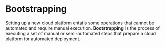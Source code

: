 # Bootstrapping

Setting up a new cloud platform entails some operations that cannot be automated and require manual execution.
**Bootstrapping** is the process of executing a set of manual or semi-automated steps
that prepare a cloud platform for automated deployment.

